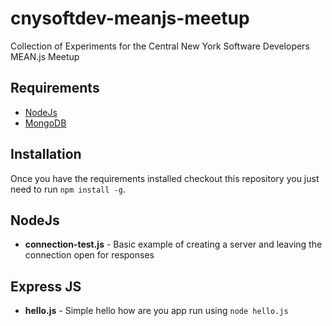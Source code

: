 # cnysoftdev-meanjs-meetup
Collection of Experiments for the  Central New York Software Developers MEAN.js Meetup 

## Requirements

 * [NodeJs](https://nodejs.org/)
 * [MongoDB](http://www.mongodb.org/)

## Installation

Once you have the requirements installed checkout this repository you just need to run <code>npm install -g</code>.

## NodeJs

* **connection-test.js** - Basic example of creating a server and leaving the connection open for responses

## Express JS

* **hello.js** - Simple hello how are you app run using <code>node hello.js</code>

